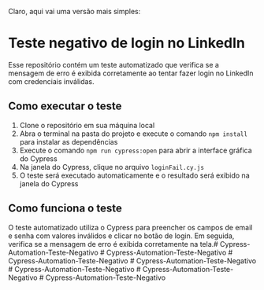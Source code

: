 Claro, aqui vai uma versão mais simples:

# Teste negativo de login no LinkedIn

Esse repositório contém um teste automatizado que verifica se a mensagem de erro é exibida corretamente ao tentar fazer login no LinkedIn com credenciais inválidas.

## Como executar o teste

1. Clone o repositório em sua máquina local
2. Abra o terminal na pasta do projeto e execute o comando `npm install` para instalar as dependências
3. Execute o comando `npm run cypress:open` para abrir a interface gráfica do Cypress
4. Na janela do Cypress, clique no arquivo `loginFail.cy.js`
5. O teste será executado automaticamente e o resultado será exibido na janela do Cypress

## Como funciona o teste

O teste automatizado utiliza o Cypress para preencher os campos de email e senha com valores inválidos e clicar no botão de login. Em seguida, verifica se a mensagem de erro é exibida corretamente na tela.#   C y p r e s s - A u t o m a t i o n - T e s t e - N e g a t i v o  
 #   C y p r e s s - A u t o m a t i o n - T e s t e - N e g a t i v o  
 #   C y p r e s s - A u t o m a t i o n - T e s t e - N e g a t i v o  
 #   C y p r e s s - A u t o m a t i o n - T e s t e - N e g a t i v o  
 #   C y p r e s s - A u t o m a t i o n - T e s t e - N e g a t i v o  
 #   C y p r e s s - A u t o m a t i o n - T e s t e - N e g a t i v o  
 #   C y p r e s s - A u t o m a t i o n - T e s t e - N e g a t i v o  
 